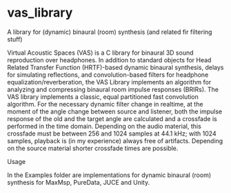 # vas_library
A library for (dynamic) binaural (room) synthesis (and related fir filtering stuff)

Virtual Acoustic Spaces (VAS) is a C library for binaural 3D sound reproduction over headphones. In addition to standard objects for Head Related Transfer Function (HRTF)-based dynamic binaural synthesis, delays for simulating reflections, and convolution-based filters for headphone equalization/reverberation, the VAS Library implements an algorithm for analyzing and compressing binaural room impulse responses (BRIRs).
The VAS library implements a classic, equal partitioned fast convolution algorithm. For the necessary dynamic filter change in realtime, at the moment of the angle change between source and listener, both the impulse response of the old and the target angle are calculated and a crossfade is performed in the time domain. Depending on the audio material, this crossfade must be between 256 and 1024 samples at 44.1 kHz; with 1024 samples, playback is (in my experience) always free of artifacts. Depending on the source material shorter crossfade times are possible. 



Usage

In the Examples folder are implementations for dynamic binaural (room) synthesis for MaxMsp, PureData, JUCE and Unity.



